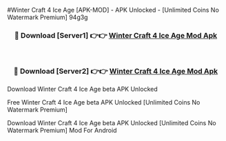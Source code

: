 #Winter Craft 4 Ice Age [APK-MOD] - APK Unlocked - [Unlimited Coins No Watermark Premium] 94g3g



<div align="center">

<h3>🔴 Download [Server1] 👉👉 <a href="https://momento.my/?title=Winter_Craft_4_Ice_Age">Winter Craft 4 Ice Age Mod Apk</a></h3><br>

<h3>🔴 Download [Server2] 👉👉 <a href="https://momento.my/?title=Winter_Craft_4_Ice_Age">Winter Craft 4 Ice Age Mod Apk</a></h3>
</div>



Download Winter Craft 4 Ice Age beta APK Unlocked

Free Winter Craft 4 Ice Age beta APK Unlocked [Unlimited Coins No Watermark Premium]

Download Winter Craft 4 Ice Age beta APK Unlocked [Unlimited Coins No Watermark Premium] Mod For Android
